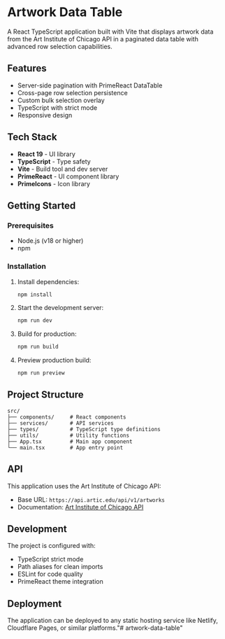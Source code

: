 # Artwork Data Table

A React TypeScript application built with Vite that displays artwork data from the Art Institute of Chicago API in a paginated data table with advanced row selection capabilities.

## Features

- Server-side pagination with PrimeReact DataTable
- Cross-page row selection persistence
- Custom bulk selection overlay
- TypeScript with strict mode
- Responsive design

## Tech Stack

- **React 19** - UI library
- **TypeScript** - Type safety
- **Vite** - Build tool and dev server
- **PrimeReact** - UI component library
- **PrimeIcons** - Icon library

## Getting Started

### Prerequisites

- Node.js (v18 or higher)
- npm

### Installation

1. Install dependencies:
   ```bash
   npm install
   ```

2. Start the development server:
   ```bash
   npm run dev
   ```

3. Build for production:
   ```bash
   npm run build
   ```

4. Preview production build:
   ```bash
   npm run preview
   ```

## Project Structure

```
src/
├── components/     # React components
├── services/       # API services
├── types/          # TypeScript type definitions
├── utils/          # Utility functions
├── App.tsx         # Main app component
└── main.tsx        # App entry point
```

## API

This application uses the Art Institute of Chicago API:
- Base URL: `https://api.artic.edu/api/v1/artworks`
- Documentation: [Art Institute of Chicago API](https://api.artic.edu/docs/)

## Development

The project is configured with:
- TypeScript strict mode
- Path aliases for clean imports
- ESLint for code quality
- PrimeReact theme integration

## Deployment

The application can be deployed to any static hosting service like Netlify, Cloudflare Pages, or similar platforms."# artwork-data-table" 
